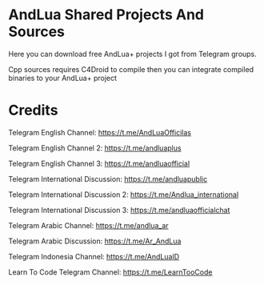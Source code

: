 # AndLua Shared Projects And Sources

Here you can download free AndLua+ projects I got from Telegram groups.

Cpp sources requires C4Droid to compile then you can integrate compiled binaries to your AndLua+ project

# Credits

Telegram English Channel: https://t.me/AndLuaOfficilas

Telegram English Channel 2:  https://t.me/andluaplus

Telegram English Channel 3:  https://t.me/andluaofficial

Telegram International Discussion: https://t.me/andluapublic

Telegram International Discussion 2: https://t.me/Andlua_international

Telegram International Discussion 3: https://t.me/andluaofficialchat

Telegram Arabic Channel:  https://t.me/andlua_ar

Telegram Arabic Discussion: https://t.me/Ar_AndLua

Telegram Indonesia Channel: https://t.me/AndLuaID

Learn To Code Telegram Channel: https://t.me/LearnTooCode
